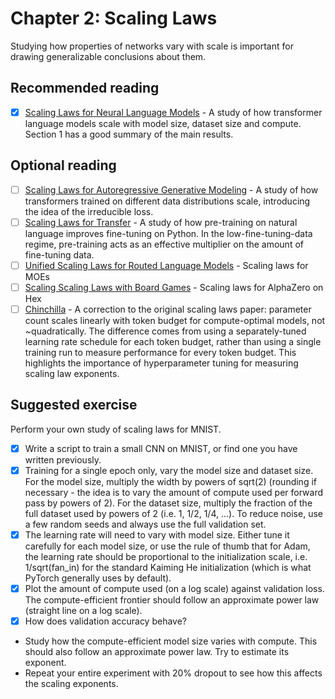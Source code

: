 # Chapter 2: Scaling Laws

Studying how properties of networks vary with scale is important for drawing generalizable conclusions about them.

## Recommended reading

- [x] [Scaling Laws for Neural Language Models](https://arxiv.org/abs/2001.08361) - A study of how transformer language models scale with model size, dataset size and compute. Section 1 has a good summary of the main results.

## Optional reading

- [ ] [Scaling Laws for Autoregressive Generative Modeling](https://arxiv.org/abs/2010.14701) - A study of how transformers trained on different data distributions scale, introducing the idea of the irreducible loss.
- [ ] [Scaling Laws for Transfer](https://arxiv.org/abs/2102.01293) - A study of how pre-training on natural language improves fine-tuning on Python. In the low-fine-tuning-data regime, pre-training acts as an effective multiplier on the amount of fine-tuning data.
- [ ] [Unified Scaling Laws for Routed Language Models](https://arxiv.org/abs/2202.01169) - Scaling laws for MOEs
- [ ] [Scaling Scaling Laws with Board Games](https://arxiv.org/abs/2104.03113) - Scaling laws for AlphaZero on Hex
- [ ] [Chinchilla](https://arxiv.org/abs/2203.15556) - A correction to the original scaling laws paper: parameter count scales linearly with token budget for compute-optimal models, not ~quadratically. The difference comes from using a separately-tuned learning rate schedule for each token budget, rather than using a single training run to measure performance for every token budget. This highlights the importance of hyperparameter tuning for measuring scaling law exponents.

## Suggested exercise

Perform your own study of scaling laws for MNIST.

- [x] Write a script to train a small CNN on MNIST, or find one you have written previously.
- [x] Training for a single epoch only, vary the model size and dataset size. For the model size, multiply the width by powers of sqrt(2) (rounding if necessary - the idea is to vary the amount of compute used per forward pass by powers of 2). For the dataset size, multiply the fraction of the full dataset used by powers of 2 (i.e. 1, 1/2, 1/4, ...). To reduce noise, use a few random seeds and always use the full validation set.
- [x] The learning rate will need to vary with model size. Either tune it carefully for each model size, or use the rule of thumb that for Adam, the learning rate should be proportional to the initialization scale, i.e. 1/sqrt(fan_in) for the standard Kaiming He initialization (which is what PyTorch generally uses by default).
- [x] Plot the amount of compute used (on a log scale) against validation loss. The compute-efficient frontier should follow an approximate power law (straight line on a log scale).
- [x] How does validation accuracy behave?
- Study how the compute-efficient model size varies with compute. This should also follow an approximate power law. Try to estimate its exponent.
- Repeat your entire experiment with 20% dropout to see how this affects the scaling exponents.
